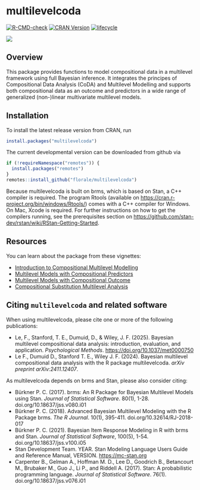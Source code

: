 

# multilevelcoda
<!-- badges: start -->
[![R-CMD-check](https://github.com/florale/multilevelcoda/workflows/R-CMD-check/badge.svg)](https://github.com/florale/multilevelcoda/actions)
[![CRAN Version](https://www.r-pkg.org/badges/version/multilevelcoda)](https://cran.r-project.org/package=multilevelcoda)
[![lifecycle](https://lifecycle.r-lib.org/articles/figures/lifecycle-experimental.svg)](https://lifecycle.r-lib.org/articles/stages.html#experimental)
<!-- [![Coverage Status](https://codecov.io/gh/florale/multilevelcoda/branch/main/graphs/badge.svg?branch=main)](https://app.codecov.io/gh/florale/multilevelcoda)  -->
<!-- badges: end -->
[![](https://cranlogs.r-pkg.org/badges/grand-total/multilevelcoda)](https://cran.r-project.org/package=multilevelcoda)

## Overview

This package provides functions to model compositional data in 
a multilevel framework using full Bayesian inference.
It integrates the principes of Compositional Data Analysis (CoDA) 
and Multilevel Modelling and supports both compositional data as 
an outcome and predictors in a wide range of 
generalized (non-)linear multivariate multilevel models.

## Installation
To install the latest release version from CRAN, run

```r 
install.packages("multilevelcoda")

```

The current developmental version can be downloaded from github via

```r
if (!requireNamespace("remotes")) {
  install.packages("remotes")
}
remotes::install_github("florale/multilevelcoda")
```

Because multilevelcoda is built on brms, which is based on Stan, a C++ compiler is required. 
The program Rtools (available on https://cran.r-project.org/bin/windows/Rtools/) comes with a C++ compiler for Windows. On Mac, Xcode is required. For further instructions on how to get the compilers running, see the prerequisites section on https://github.com/stan-dev/rstan/wiki/RStan-Getting-Started.

## Resources

You can learn about the package from these vignettes:

- [Introduction to Compositional Multilevel Modelling](https://florale.github.io/multilevelcoda/articles/A-introduction.html)
- [Multilevel Models with Compositional Predictors](https://florale.github.io/multilevelcoda/articles/B-composition-MLM.html)
- [Multilevel Models with Compositional Outcome](https://florale.github.io/multilevelcoda/articles/C-composition-MMLM.html)
- [Compositional Substitution Multilevel Analysis](https://florale.github.io/multilevelcoda/articles/D-substitution.html)

## Citing `multilevelcoda` and related software 
When using multilevelcoda, please cite one or more of the following publications:

-   Le, F., Stanford, T. E., Dumuid, D., & Wiley, J. F. (2025). 
    Bayesian multilevel compositional data analysis: 
    introduction, evaluation, and application. 
    *Psychological Methods*. https://doi.org/10.1037/met0000750
-   Le F., Dumuid D., Stanford T. E., Wiley J. F. (2024). 
    Bayesian multilevel compositional data analysis with the R package multilevelcoda.
    *arXiv preprint arXiv:2411.12407*.

As multilevelcoda depends on brms and Stan, please also consider citing:

-   Bürkner P. C. (2017). brms: An R Package for Bayesian Multilevel
    Models using Stan. *Journal of Statistical Software*. 80(1), 1-28.
    doi.org/10.18637/jss.v080.i01
-   Bürkner P. C. (2018). Advanced Bayesian Multilevel Modeling with the
    R Package brms. *The R Journal*. 10(1), 395-411.
    doi.org/10.32614/RJ-2018-017
-   Bürkner P. C. (2021). Bayesian Item Response Modeling in R with brms
    and Stan. *Journal of Statistical Software*, 100(5), 1-54.
    doi.org/10.18637/jss.v100.i05
-   Stan Development Team. YEAR. Stan Modeling Language Users Guide and
    Reference Manual, VERSION. <https://mc-stan.org>
-   Carpenter B., Gelman A., Hoffman M. D., Lee D., Goodrich B.,
    Betancourt M., Brubaker M., Guo J., Li P., and Riddell A. (2017).
    Stan: A probabilistic programming language. *Journal of Statistical
    Software*. 76(1). doi.org/10.18637/jss.v076.i01
